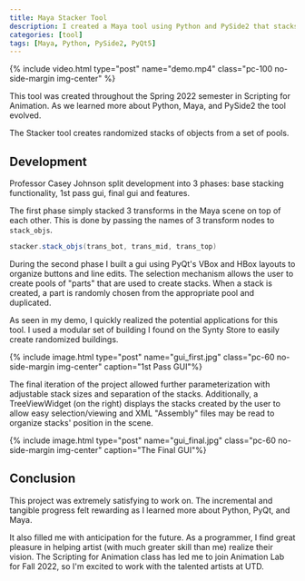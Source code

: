 ```yaml
---
title: Maya Stacker Tool
description: I created a Maya tool using Python and PySide2 that stacks objects.
categories: [tool]
tags: [Maya, Python, PySide2, PyQt5]
---
```


{% include video.html type="post" name="demo.mp4" class="pc-100 no-side-margin img-center" %}

This tool was created throughout the Spring 2022 semester in Scripting for Animation. As we learned more about Python, Maya, and PySide2 the tool evolved.

The Stacker tool creates randomized stacks of objects from a set of pools.

## Development

Professor Casey Johnson split development into 3 phases: base stacking functionality, 1st pass gui, final gui and features.

The first phase simply stacked 3 transforms in the Maya scene on top of each other. This is done by passing the names of 3 transform nodes to `stack_objs`.

```java
stacker.stack_objs(trans_bot, trans_mid, trans_top)
```

During the second phase I built a gui using PyQt's VBox and HBox layouts to organize buttons and line edits. The selection mechanism allows the user to create pools of "parts" that are used to create stacks. When a stack is created, a part is randomly chosen from the appropriate pool and duplicated.

As seen in my demo, I quickly realized the potential applications for this tool. I used a modular set of building I found on the Synty Store to easily create randomized buildings.

{% include image.html type="post" name="gui_first.jpg" class="pc-60 no-side-margin img-center" caption="1st Pass GUI"%}

The final iteration of the project allowed further parameterization with adjustable stack sizes and separation of the stacks. Additionally, a TreeViewWidget (on the right) displays the stacks created by the user to allow easy selection/viewing and XML "Assembly" files may be read to organize stacks' position in the scene.

{% include image.html type="post" name="gui_final.jpg" class="pc-60 no-side-margin img-center" caption="The Final GUI"%}

## Conclusion

This project was extremely satisfying to work on. The incremental and tangible progress felt rewarding as I learned more about Python, PyQt, and Maya.

It also filled me with anticipation for the future. As a programmer, I find great pleasure in helping artist (with much greater skill than me) realize their vision. The Scripting for Animation class has led me to join Animation Lab for Fall 2022, so I'm excited to work with the talented artists at UTD.
